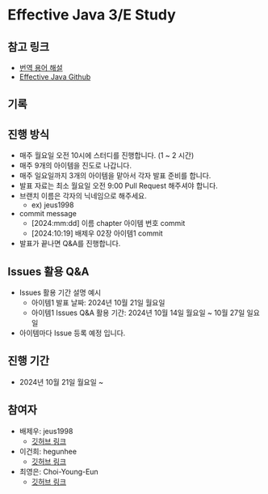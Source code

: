 # Effective Java 3/E Study 

## 참고 링크 
- [번역 용어 해설](https://docs.google.com/document/d/1Nw-_FJKre9x7Uy6DZ0NuAFyYUCjBPCpINxqrP0JFuXk/edit?tab=t.0)
- [Effective Java Github](https://github.com/WegraLee/effective-java-3e-source-code)

## 기록 


## 진행 방식 
- 매주 월요일 오전 10시에 스터디를 진행합니다. (1 ~ 2 시간)
- 매주 9개의 아이템을 진도로 나갑니다. 
- 매주 일요일까지 3개의 아이템을 맡아서 각자 발표 준비를 합니다.
- 발표 자료는 최소 월요일 오전 9:00 Pull Request 해주셔야 합니다.
- 브랜치 이름은 각자의 닉네임으로 해주세요.
  - ex) jeus1998
- commit message
  - [2024:mm:dd] 이름 chapter 아이템 번호 commit
  - [2024:10:19] 배제우 02장 아이템1 commit
- 발표가 끝나면 Q&A를 진행합니다.

## Issues 활용 Q&A 
- Issues 활용 기간 설명 예시
  - 아이템1 발표 날짜: 2024년 10월 21일 월요일
  - 아이템1 Issues Q&A 활용 기간: 2024년 10월 14일 월요일 ~ 10월 27일 일요일 
- 아이템마다 Issue 등록 예정 입니다. 

## 진행 기간 
- 2024년 10월 21일 월요일 ~ 

## 참여자 
- 배제우: jeus1998
  - [깃허브 링크](https://github.com/jeus1998)
- 이건희: hegunhee
  - [깃허브 링크](https://github.com/hegunhee)
- 최영은: Choi-Young-Eun
  - [깃허브 링크](https://github.com/Choi-Young-Eun) 
  

